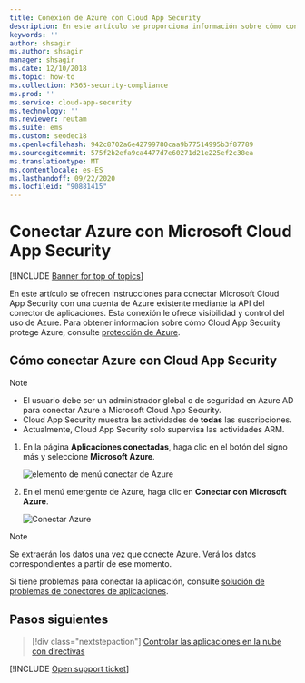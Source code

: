 ```yaml
---
title: Conexión de Azure con Cloud App Security
description: En este artículo se proporciona información sobre cómo conectar Azure con Cloud App Security mediante el conector de API para la visibilidad y el control del uso.
keywords: ''
author: shsagir
ms.author: shsagir
manager: shsagir
ms.date: 12/10/2018
ms.topic: how-to
ms.collection: M365-security-compliance
ms.prod: ''
ms.service: cloud-app-security
ms.technology: ''
ms.reviewer: reutam
ms.suite: ems
ms.custom: seodec18
ms.openlocfilehash: 942c8702a6e42799780caa9b77514995b3f87789
ms.sourcegitcommit: 575f2b2efa9ca4477d7e60271d21e225ef2c38ea
ms.translationtype: MT
ms.contentlocale: es-ES
ms.lasthandoff: 09/22/2020
ms.locfileid: "90881415"
---
```

# <a name="connect-azure-to-microsoft-cloud-app-security"></a>Conectar Azure con Microsoft Cloud App Security

[!INCLUDE [Banner for top of topics](includes/banner.md)]

En este artículo se ofrecen instrucciones para conectar Microsoft Cloud App Security con una cuenta de Azure existente mediante la API del conector de aplicaciones. Esta conexión le ofrece visibilidad y control del uso de Azure. Para obtener información sobre cómo Cloud App Security protege Azure, consulte [protección de Azure](protect-azure.md).

## <a name="how-to-connect-azure-to-cloud-app-security"></a>Cómo conectar Azure con Cloud App Security

> [!NOTE]
>
> - El usuario debe ser un administrador global o de seguridad en Azure AD para conectar Azure a Microsoft Cloud App Security.
> - Cloud App Security muestra las actividades de **todas** las suscripciones.
> - Actualmente, Cloud App Security solo supervisa las actividades ARM.

1. En la página **Aplicaciones conectadas**, haga clic en el botón del signo más y seleccione **Microsoft Azure**.

    ![elemento de menú conectar de Azure](media/connect-azure-menu.png)

2. En el menú emergente de Azure, haga clic en **Conectar con Microsoft Azure**.

    ![Conectar Azure](media/connect-azure.png)

> [!NOTE]
> Se extraerán los datos una vez que conecte Azure. Verá los datos correspondientes a partir de ese momento.

Si tiene problemas para conectar la aplicación, consulte [solución de problemas de conectores de aplicaciones](troubleshooting-api-connectors-using-error-messages.md).

## <a name="next-steps"></a>Pasos siguientes

> [!div class="nextstepaction"]
> [Controlar las aplicaciones en la nube con directivas](control-cloud-apps-with-policies.md)

[!INCLUDE [Open support ticket](includes/support.md)]
